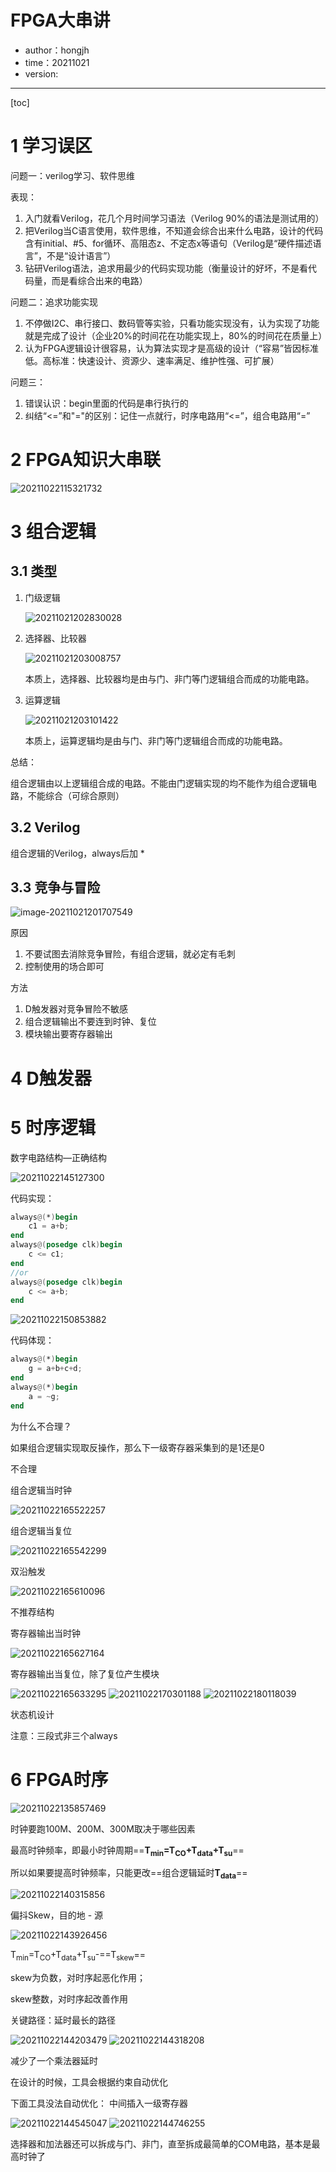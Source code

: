 # FPGA大串讲

- author：hongjh
- time：20211021
- version:

---------

[toc]

# 1 学习误区

问题一：verilog学习、软件思维

表现：

1. 入门就看Verilog，花几个月时间学习语法（Verilog 90%的语法是测试用的）
2. 把Verilog当C语言使用，软件思维，不知道会综合出来什么电路，设计的代码含有initial、#5、for循环、高阻态z、不定态x等语句（Verilog是“硬件描述语言”，不是“设计语言”）
3. 钻研Verilog语法，追求用最少的代码实现功能（衡量设计的好坏，不是看代码量，而是看综合出来的电路）

问题二：追求功能实现

1. 不停做I2C、串行接口、数码管等实验，只看功能实现没有，认为实现了功能就是完成了设计（企业20%的时间花在功能实现上，80%的时间花在质量上）
2. 认为FPGA逻辑设计很容易，认为算法实现才是高级的设计（“容易”皆因标准低。高标准：快速设计、资源少、速率满足、维护性强、可扩展）

问题三：

1. 错误认识：begin里面的代码是串行执行的
2. 纠结“<=”和"="的区别：记住一点就行，时序电路用“<=”，组合电路用“=”

# 2 FPGA知识大串联

<img alt="20211022115321732" src="MD_IMG/FPGA大串讲.assets/image-20211022115321732.png"  />

# 3 组合逻辑

## 3.1 类型

1. 门级逻辑

	<img alt="20211021202830028" src="MD_IMG/FPGA大串讲.assets/image-20211021202830028.png"  />

2. 选择器、比较器

	<img alt="20211021203008757" src="MD_IMG/FPGA大串讲.assets/image-20211021203008757.png"  />

	本质上，选择器、比较器均是由与门、非门等门逻辑组合而成的功能电路。

3. 运算逻辑

	<img alt="20211021203101422" src="MD_IMG/FPGA大串讲.assets/image-20211021203101422.png"  />

	本质上，运算逻辑均是由与门、非门等门逻辑组合而成的功能电路。

总结：

​		组合逻辑由以上逻辑组合成的电路。不能由门逻辑实现的均不能作为组合逻辑电路，不能综合（可综合原则）

## 3.2 Verilog



组合逻辑的Verilog，always后加 *





## 3.3 竞争与冒险

<img src="MD_IMG/FPGA大串讲.assets/image-20211021201707549.png" alt="image-20211021201707549"  />

原因

1. 不要试图去消除竞争冒险，有组合逻辑，就必定有毛刺
2. 控制使用的场合即可

方法

1. D触发器对竞争冒险不敏感
2. 组合逻辑输出不要连到时钟、复位
3. 模块输出要寄存器输出





# 4 D触发器



# 5 时序逻辑

数字电路结构—正确结构

<img alt="20211022145127300" src="MD_IMG/FPGA大串讲.assets/image-20211022145127300.png"  />

代码实现：

```verilog
always@(*)begin
    c1 = a+b;
end
always@(posedge clk)begin
    c <= c1;
end
//or
always@(posedge clk)begin
    c <= a+b;
end
```

<img alt="20211022150853882" src="MD_IMG/FPGA大串讲.assets/image-20211022150853882.png"  />

代码体现：

```verilog
always@(*)begin
    g = a+b+c+d;
end
always@(*)begin
    a = ~g;
end
```

为什么不合理？

如果组合逻辑实现取反操作，那么下一级寄存器采集到的是1还是0

不合理

组合逻辑当时钟

<img alt="20211022165522257" src="MD_IMG/FPGA大串讲.assets/image-20211022165522257.png"  />

组合逻辑当复位

<img alt="20211022165542299" src="MD_IMG/FPGA大串讲.assets/image-20211022165542299.png"  />

双沿触发

<img alt="20211022165610096" src="MD_IMG/FPGA大串讲.assets/image-20211022165610096.png"  />

不推荐结构

寄存器输出当时钟

<img alt="20211022165627164" src="MD_IMG/FPGA大串讲.assets/image-20211022165627164.png"  />

寄存器输出当复位，除了复位产生模块

<img alt="20211022165633295" src="MD_IMG/FPGA大串讲.assets/image-20211022165633295.png"  />

<img alt="20211022170301188" src="MD_IMG/FPGA大串讲.assets/image-20211022170301188.png"  />



<img alt="20211022180118039" src="MD_IMG/FPGA大串讲.assets/image-20211022180118039.png"  />

状态机设计

注意：三段式非三个always



# 6 FPGA时序

<img alt="20211022135857469" src="MD_IMG/FPGA大串讲.assets/image-20211022135857469.png"  />

时钟要跑100M、200M、300M取决于哪些因素

最高时钟频率，即最小时钟周期==**T<sub>min</sub>=T<sub>CO</sub>+T<sub>data</sub>+T<sub>su</sub>**==

所以如果要提高时钟频率，只能更改==组合逻辑延时**T<sub>data</sub>**==

<img alt="20211022140315856" src="MD_IMG/FPGA大串讲.assets/image-20211022140315856.png"  />



偏抖Skew，目的地 -   源

<img alt="20211022143926456" src="MD_IMG/FPGA大串讲.assets/image-20211022143926456.png"  />



T<sub>min</sub>=T<sub>CO</sub>+T<sub>data</sub>+T<sub>su</sub>-==T<sub>skew</sub>==

skew为负数，对时序起恶化作用；

skew整数，对时序起改善作用



关键路径：延时最长的路径

<img alt="20211022144203479" src="MD_IMG/FPGA大串讲.assets/image-20211022144203479.png"  />

<img alt="20211022144318208" src="MD_IMG/FPGA大串讲.assets/image-20211022144318208.png"  />

减少了一个乘法器延时

在设计的时候，工具会根据约束自动优化



下面工具没法自动优化：
中间插入一级寄存器

<img alt="20211022144545047" src="MD_IMG/FPGA大串讲.assets/image-20211022144545047.png"  />

<img alt="20211022144746255" src="MD_IMG/FPGA大串讲.assets/image-20211022144746255.png"  />

选择器和加法器还可以拆成与门、非门，直至拆成最简单的COM电路，基本是最高时钟了
